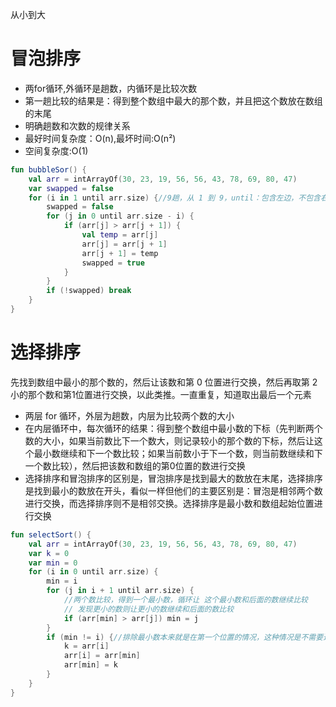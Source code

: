 从小到大

# 冒泡排序

- 两for循环,外循环是趟数，内循环是比较次数
- 第一趟比较的结果是：得到整个数组中最大的那个数，并且把这个数放在数组的末尾
- 明确趟数和次数的规律关系
- 最好时间复杂度：O(n),最坏时间:O(n²)
- 空间复杂度:O(1)

```kotlin
fun bubbleSor() {
    val arr = intArrayOf(30, 23, 19, 56, 56, 43, 78, 69, 80, 47)
    var swapped = false
    for (i in 1 until arr.size) {//9趟，从 1 到 9，until：包含左边，不包含右边
        swapped = false
        for (j in 0 until arr.size - i) {
            if (arr[j] > arr[j + 1]) {
                val temp = arr[j]
                arr[j] = arr[j + 1]
                arr[j + 1] = temp
                swapped = true
            }
        }
        if (!swapped) break
    }
}
```

# 选择排序

先找到数组中最小的那个数的，然后让该数和第 0 位置进行交换，然后再取第 2 小的那个数和第1位置进行交换，以此类推。一直重复，知道取出最后一个元素

- 两层 for 循环，外层为趟数，内层为比较两个数的大小
- 在内层循环中，每次循环的结果：得到整个数组中最小数的下标（先判断两个数的大小，如果当前数比下一个数大，则记录较小的那个数的下标，然后让这个最小数继续和下一个数比较；如果当前数小于下一个数，则当前数继续和下一个数比较），然后把该数和数组的第0位置的数进行交换
- 选择排序和冒泡排序的区别是，冒泡排序是找到最大的数放在末尾，选择排序是找到最小的数放在开头，看似一样但他们的主要区别是：冒泡是相邻两个数进行交换，而选择排序则不是相邻交换。选择排序是最小数和数组起始位置进行交换

```kotlin
fun selectSort() {
    val arr = intArrayOf(30, 23, 19, 56, 56, 43, 78, 69, 80, 47)
    var k = 0
    var min = 0
    for (i in 0 until arr.size) {
        min = i
        for (j in i + 1 until arr.size) {
            //两个数比较，得到一个最小数，循环让 这个最小数和后面的数继续比较
            // 发现更小的数则让更小的数继续和后面的数比较
            if (arr[min] > arr[j]) min = j
        }
        if (min != i) {//排除最小数本来就是在第一个位置的情况，这种情况是不需要进行数据交换的
            k = arr[i]
            arr[i] = arr[min]
            arr[min] = k
        }
    }
}
```
